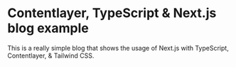 # Contentlayer, TypeScript & Next.js blog example

This is a really simple blog that shows the usage of Next.js with TypeScript, Contentlayer, & Tailwind CSS.




